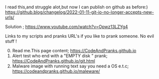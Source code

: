 I read this,and struggle alot,but now I can publish on github as before:)
https://github.blog/changelog/2022-01-11-git-io-no-longer-accepts-new-urls/

Solution ; https://www.youtube.com/watch?v=Opwz13LZYg4

Links to my scripts and pranks URL's if you like to prank someone.
No evil stuff !

0. Read me.This page content; https://CodeAndPranks.github.io 
2. Alert test who end with a  "EMPTY disk " prank; https://CodeAndPranks.github.io/git.html
3. Malware image with running text say you need a OS e.t.c; https://codeandpranks.github.io/maleware/
